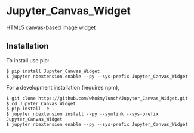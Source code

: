 Jupyter_Canvas_Widget
===============================

HTML5 canvas-based image widget

Installation
------------

To install use pip:

    $ pip install Jupyter_Canvas_Widget
    $ jupyter nbextension enable --py --sys-prefix Jupyter_Canvas_Widget


For a development installation (requires npm),

    $ git clone https://github.com/who8mylunch/Jupyter_Canvas_Widget.git
    $ cd Jupyter_Canvas_Widget
    $ pip install -e .
    $ jupyter nbextension install --py --symlink --sys-prefix Jupyter_Canvas_Widget
    $ jupyter nbextension enable --py --sys-prefix Jupyter_Canvas_Widget
